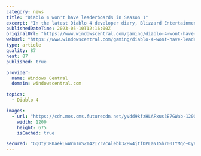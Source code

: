 ```yaml
---
category: news
title: "Diablo 4 won't have leaderboards in Season 1"
excerpt: "In the latest Diablo 4 developer diary, Blizzard Entertainment shared more about what players can expect in the seasonal structure of the game. Blizzard Entertainment confirmed that leaderboards are ..."
publishedDateTime: 2023-05-10T12:16:00Z
originalUrl: "https://www.windowscentral.com/gaming/diablo-4-wont-have-leaderboards-in-season-1"
webUrl: "https://www.windowscentral.com/gaming/diablo-4-wont-have-leaderboards-in-season-1"
type: article
quality: 87
heat: 87
published: true

provider:
  name: Windows Central
  domain: windowscentral.com

topics:
  - Diablo 4

images:
  - url: "https://cdn.mos.cms.futurecdn.net/yVdd9kfzHLAFxus3E7GWab-1200-80.jpg"
    width: 1200
    height: 675
    isCached: true

secured: "GQOty3R0aekLwWrmTnSZI42IZr7cAlebb3ZBw4jtfDPLaN1Shr00TYMqc+Cy8GRj2JQgOmXCcH52mqIGpTw2kYtK0+yugV67/KPubN0fcxBrlJE/Kh7pvW1PHZyAVLZW+YCWwgae0g56iO9qb7HVR+W6DnlXRF0EsksVPQFvVRjP4aLxsPujs5r2d3ikQYdVebS+sdYlHFY31JI8WQtX8tK2/xrpNBkY3901a+QBpBtuMf1NVmw8BLBu7wd7PVO2qtkFqJHarBNgHMcbqD1wR1bVo0g9/HHlHfVLm+F1JTtITs6WDBL1jfqlB5eB+zKV72XJGkiKedV0uKRhkYWAquWYEEsoHVYtX/beZBTqWOk=;WOamrXxuZIMl/bqqiykU+w=="
---
```


